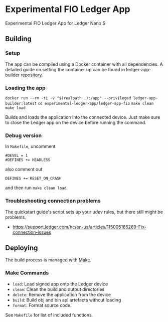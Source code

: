 # Experimental FIO Ledger App

Experimental FIO Ledger App for Ledger Nano S

## Building

### Setup

The app can be compiled using a Docker container with all dependencies. A detailed guide on setting the
container up can be found in ledger-app-builder [repository](https://github.com/LedgerHQ/ledger-app-builder).

### Loading the app

`docker run --rm -ti -v "$(realpath .):/app" --privileged ledger-app-builder:latest`
`cd experimental-ledger-app/ledger-app-fio`
`make clean`
`make load`

Builds and loads the application into the connected device. Just make sure to close the Ledger app on the device before running the command.


### Debug version

In `Makefile`, uncomment

    #DEVEL = 1
    #DEFINES += HEADLESS

also comment out

    DEFINES += RESET_ON_CRASH

and then run `make clean load`.

### Troubleshooting connection problems

The quickstart guide's script sets up your udev rules, but there still might be problems.
- https://support.ledger.com/hc/en-us/articles/115005165269-Fix-connection-issues

## Deploying

The build process is managed with [Make](https://www.gnu.org/software/make/).

### Make Commands

* `load`: Load signed app onto the Ledger device
* `clean`: Clean the build and output directories
* `delete`: Remove the application from the device
* `build`: Build obj and bin api artefacts without loading
* `format`: Format source code.

See `Makefile` for list of included functions.
